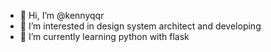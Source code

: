 - 👋 Hi, I’m @kennyqqr
- 👀 I’m interested in design system architect and developing
- 🌱 I’m currently learning python with flask
